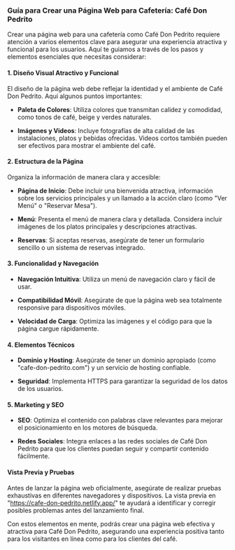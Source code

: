 ### Guía para Crear una Página Web para Cafetería: Café Don Pedrito

Crear una página web para una cafetería como Café Don Pedrito requiere atención a varios elementos clave para asegurar una experiencia atractiva y funcional para los usuarios. Aquí te guiamos a través de los pasos y elementos esenciales que necesitas considerar:

#### 1. **Diseño Visual Atractivo y Funcional**

El diseño de la página web debe reflejar la identidad y el ambiente de Café Don Pedrito. Aquí algunos puntos importantes:

- **Paleta de Colores**: Utiliza colores que transmitan calidez y comodidad, como tonos de café, beige y verdes naturales.
  
- **Imágenes y Videos**: Incluye fotografías de alta calidad de las instalaciones, platos y bebidas ofrecidas. Videos cortos también pueden ser efectivos para mostrar el ambiente del café.

#### 2. **Estructura de la Página**

Organiza la información de manera clara y accesible:

- **Página de Inicio**: Debe incluir una bienvenida atractiva, información sobre los servicios principales y un llamado a la acción claro (como "Ver Menú" o "Reservar Mesa").
  
- **Menú**: Presenta el menú de manera clara y detallada. Considera incluir imágenes de los platos principales y descripciones atractivas.

- **Reservas**: Si aceptas reservas, asegúrate de tener un formulario sencillo o un sistema de reservas integrado.

#### 3. **Funcionalidad y Navegación**

- **Navegación Intuitiva**: Utiliza un menú de navegación claro y fácil de usar.
  
- **Compatibilidad Móvil**: Asegúrate de que la página web sea totalmente responsive para dispositivos móviles.

- **Velocidad de Carga**: Optimiza las imágenes y el código para que la página cargue rápidamente.

#### 4. **Elementos Técnicos**

- **Dominio y Hosting**: Asegúrate de tener un dominio apropiado (como "cafe-don-pedrito.com") y un servicio de hosting confiable.
  
- **Seguridad**: Implementa HTTPS para garantizar la seguridad de los datos de los usuarios.

#### 5. **Marketing y SEO**

- **SEO**: Optimiza el contenido con palabras clave relevantes para mejorar el posicionamiento en los motores de búsqueda.

- **Redes Sociales**: Integra enlaces a las redes sociales de Café Don Pedrito para que los clientes puedan seguir y compartir contenido fácilmente.

#### Vista Previa y Pruebas

Antes de lanzar la página web oficialmente, asegúrate de realizar pruebas exhaustivas en diferentes navegadores y dispositivos. La vista previa en "https://cafe-don-pedrito.netlify.app/" te ayudará a identificar y corregir posibles problemas antes del lanzamiento final.

Con estos elementos en mente, podrás crear una página web efectiva y atractiva para Café Don Pedrito, asegurando una experiencia positiva tanto para los visitantes en línea como para los clientes del café.
